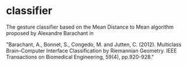 # classifier
The gesture classifier based on the Mean Distance to Mean algorithm proposed by Alexandre Barachant in

"Barachant, A., Bonnet, S., Congedo, M. and Jutten, C. (2012). Multiclass Brain–Computer Interface Classification by Riemannian Geometry. IEEE Transactions on Biomedical Engineering, 59(4), pp.920-928."
